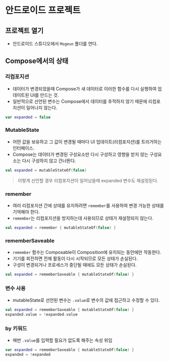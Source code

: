 # 안드로이드 프로젝트

## 프로젝트 열기

- 안드로이드 스튜디오에서 `Mogeun` 폴더를 연다.

## Compose에서의 상태

### 리컴포지션

- 데이터가 변경되었을때 Compose가 새 데이터로 이러한 함수를 다시 실행하여 업데이트된 UI를 만드는 것.
- 일반적으로 선언된 변수는 Compose에서 데이터를 추적하지 않기 때문에 리컴포지션이 일어나지 않는다.

``` kotlin
var expanded = false
```

### MutableState

- 어떤 값을 보유하고 그 값이 변경될 때마다 UI 업데이트(리컴포지션)를 트리거하는 인터페이스.
- Compose는 데이터가 변경된 구성요소만 다시 구성하고 영향을 받지 않는 구성요소는 다시 구성하지 않고 건너뛴다.

``` kotlin
val expanded = mutableStateOf(false)
```

> 이렇게 선언할 경우 리컴포지션이 일어났을때 expanded 변수도 재설정된다.

### remember

- 여러 리컴포지션 간에 상태를 유지하려면 `remember`를 사용하여 변경 가능한 상태를 기억해야 한다.
- `remember`는 리컴포지션을 방지하는데 사용되므로 상태가 재설정되지 않는다.

``` kotlin
val expanded = remember { mutableStateOf(false) }
```

### rememberSaveable

- `remember` 함수는 Composable이 Composition에 유지되는 동안에만 작동한다.
- 기기를 회전하면 전체 활동이 다시 시작되므로 모든 상태가 손실된다.
- 구성이 변경되거나 프로세스가 중단될 때에도 모든 상태가 손실된다.


``` kotlin
val expanded = rememberSaveable { mutableStateOf(false) }
```

### 변수 사용

- mutableState로 선언된 변수는 `.value`로 변수의 값에 접근하고 수정할 수 있다.

``` kotlin
val expanded = rememberSaveable { mutableStateOf(false) }
expanded.value = !expanded.value
```

### by 키워드

- 매번 `.value`를 입력할 필요가 없도록 해주는 속성 위임

``` kotlin
var expanded = rememberSaveable { mutableStateOf(false) }
expanded = !expanded
```